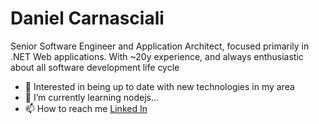 <h1> Daniel Carnasciali </h1>

Senior Software Engineer and Application Architect, focused primarily in .NET Web applications. 
With ~20y experience, and always enthusiastic about all software development life cycle

- 👀 Interested in being up to date with new technologies in my area
- 🌱 I’m currently learning nodejs...
- 📫 How to reach me 
<a href="www.linkedin.com/in/dcarnasciali">Linked In</a>


<!---
dcarnasciali/dcarnasciali is a ✨ special ✨ repository because its `README.md` (this file) appears on your GitHub profile.
You can click the Preview link to take a look at your changes.
--->
